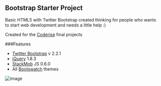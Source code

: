 ## Bootstrap Starter Project

Basic HTML5 with Twitter Bootstrap created thinking for people who wants to start web development and needs a little help :) 

Created for the [Coderise](http://coderise.org) final projects

###Features
 * [Twitter Bootstrap](http://twitter.bootstrap.com) v 2.2.1 
 * [jQuery](http://jquery.com) 1.8.3
 * [StackMob](http://stackmob.com) JS 0.6.0
 * All [Bootswatch](http://bootswatch.com) themes
 
![image](http://citri.co/coderise/logo.png)
